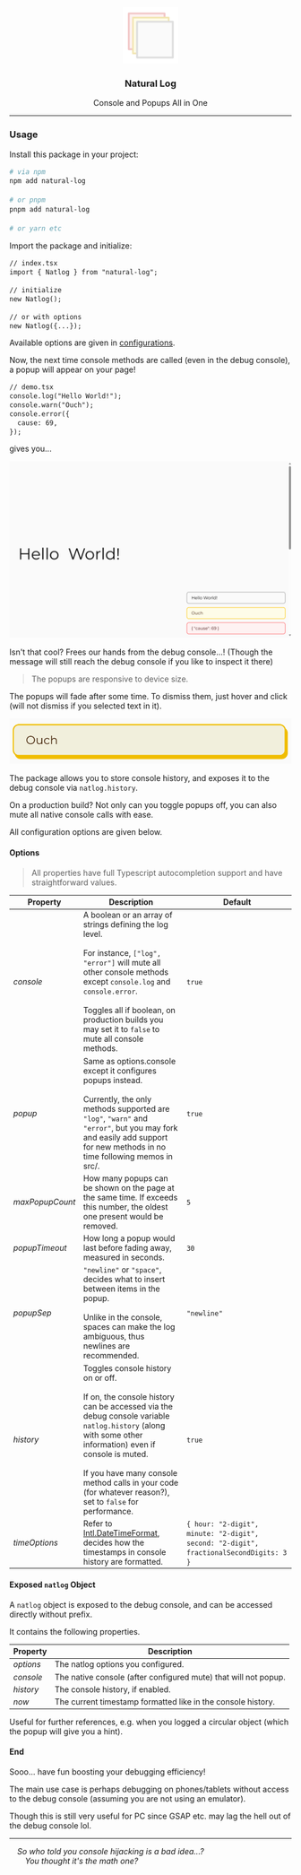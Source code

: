 <p align="center">
	<img src="https://raw.githubusercontent.com/CarbonicSoda/natural-log/master/media/icon.png" width="100" alt="Natural Log Icon">
</p>
<h3 align="center">Natural Log</h3>
<p align="center">Console and Popups All in One</p>

---

### Usage

Install this package in your project:

```bash
# via npm
npm add natural-log

# or pnpm
pnpm add natural-log

# or yarn etc
```

Import the package and initialize:

```tsx
// index.tsx
import { Natlog } from "natural-log";

// initialize
new Natlog();

// or with options
new Natlog({...});
```

Available options are given in [configurations](#options).

Now, the next time console methods are called (even in the debug console), a
popup will appear on your page!

```tsx
// demo.tsx
console.log("Hello World!");
console.warn("Ouch");
console.error({
  cause: 69,
});
```

gives you...

![Overview](https://github.com/CarbonicSoda/natural-log/blob/master/media/demo/overview.png?raw=true)

Isn't that cool? Frees our hands from the debug console...! (Though the message
will still reach the debug console if you like to inspect it there)

> The popups are responsive to device size.

The popups will fade after some time. To dismiss them, just hover and click
(will not dismiss if you selected text in it).

![Hover&Click](https://github.com/CarbonicSoda/natural-log/blob/master/media/demo/hover.png?raw=true)

The package allows you to store console history, and exposes it to the debug
console via `natlog.history`.

On a production build? Not only can you toggle popups off, you can also mute all
native console calls with ease.

All configuration options are given below.

#### Options

> All properties have full Typescript autocompletion support and have
> straightforward values.

| Property        | Description                                                                                                                                                                                                                                                                                                          | Default                                                                                |
| --------------- | -------------------------------------------------------------------------------------------------------------------------------------------------------------------------------------------------------------------------------------------------------------------------------------------------------------------- | -------------------------------------------------------------------------------------- |
| _console_       | A boolean or an array of strings defining the log level.<br><br>For instance, `["log", "error"]` will mute all other console methods except `console.log` and `console.error`.<br><br>Toggles all if boolean, on production builds you may set it to `false` to mute all console methods.                            | `true`                                                                                 |
| _popup_         | Same as options.console except it configures popups instead.<br><br>Currently, the only methods supported are `"log"`, `"warn"` and `"error"`, but you may fork and easily add support for new methods in no time following memos in src/.                                                                           | `true`                                                                                 |
| _maxPopupCount_ | How many popups can be shown on the page at the same time. If exceeds this number, the oldest one present would be removed.                                                                                                                                                                                          | `5`                                                                                    |
| _popupTimeout_  | How long a popup would last before fading away, measured in seconds.                                                                                                                                                                                                                                                 | `30`                                                                                   |
| _popupSep_      | `"newline"` or `"space"`, decides what to insert between items in the popup.<br><br>Unlike in the console, spaces can make the log ambiguous, thus newlines are recommended.                                                                                                                                         | `"newline"`                                                                            |
| _history_       | Toggles console history on or off.<br><br>If on, the console history can be accessed via the debug console variable `natlog.history` (along with some other information) even if console is muted.<br><br>If you have many console method calls in your code (for whatever reason?), set to `false` for performance. | `true`                                                                                 |
| _timeOptions_   | Refer to [Intl.DateTimeFormat](https://developer.mozilla.org/en-US/docs/Web/JavaScript/Reference/Global_Objects/Intl/DateTimeFormat), decides how the timestamps in console history are formatted.                                                                                                                   | `{ hour: "2-digit", minute: "2-digit", second: "2-digit", fractionalSecondDigits: 3 }` |

#### Exposed `natlog` Object

A `natlog` object is exposed to the debug console, and can be accessed directly
without prefix.

It contains the following properties.

| Property  | Description                                                     |
| --------- | --------------------------------------------------------------- |
| _options_ | The natlog options you configured.                              |
| _console_ | The native console (after configured mute) that will not popup. |
| _history_ | The console history, if enabled.                                |
| _now_     | The current timestamp formatted like in the console history.    |

Useful for further references, e.g. when you logged a circular object (which the
popup will give you a hint).

#### End

Sooo... have fun boosting your debugging efficiency!

The main use case is perhaps debugging on phones/tablets without access to the
debug console (assuming you are not using an emulator).

Though this is still very useful for PC since GSAP etc. may lag the hell out of
the debug console lol.

---

_&emsp;So who told you console hijacking is a bad idea...?_  
_&emsp;&emsp;You thought it's the math one?_
